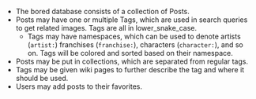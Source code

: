 * The bored database consists of a collection of Posts.
* Posts may have one or multiple Tags, which are used in search queries to get related images. Tags are all in lower_snake_case.
  * Tags may have namespaces, which can be used to denote artists (`artist:`) franchises (`franchise:`), characters (`character:`), and so on. Tags will be colored and sorted based on their namespace.
* Posts may be put in collections, which are separated from regular tags.
* Tags may be given wiki pages to further describe the tag and where it should be used.
* Users may add posts to their favorites.
